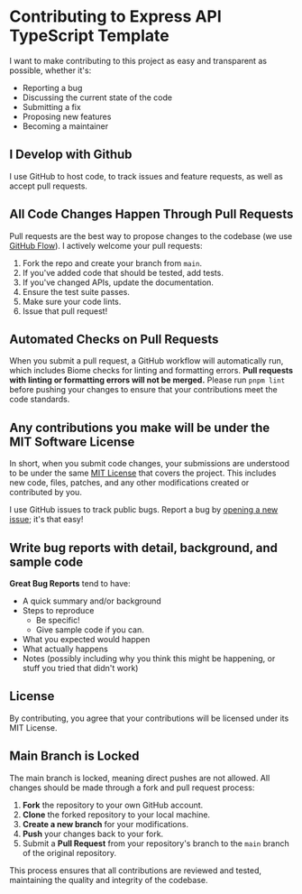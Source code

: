 # Contributing to Express API TypeScript Template

I want to make contributing to this project as easy and transparent as possible, whether it's:
- Reporting a bug
- Discussing the current state of the code
- Submitting a fix
- Proposing new features
- Becoming a maintainer

## I Develop with Github

I use GitHub to host code, to track issues and feature requests, as well as accept pull requests.

## All Code Changes Happen Through Pull Requests

Pull requests are the best way to propose changes to the codebase (we use [GitHub Flow](https://guides.github.com/introduction/flow/index.html)). I actively welcome your pull requests:

1. Fork the repo and create your branch from `main`.
2. If you've added code that should be tested, add tests.
3. If you've changed APIs, update the documentation.
4. Ensure the test suite passes.
5. Make sure your code lints.
6. Issue that pull request!

## Automated Checks on Pull Requests

When you submit a pull request, a GitHub workflow will automatically run, which includes Biome checks for linting and formatting errors. **Pull requests with linting or formatting errors will not be merged.** Please run `pnpm lint` before pushing your changes to ensure that your contributions meet the code standards.

## Any contributions you make will be under the MIT Software License

In short, when you submit code changes, your submissions are understood to be under the same [MIT License](https://opensource.org/licenses/MIT) that covers the project. This includes new code, files, patches, and any other modifications created or contributed by you.

I use GitHub issues to track public bugs. Report a bug by [opening a new issue](https://github.com/suparthghimire/Express-API-Typescript-Template/issues/new); it's that easy!

## Write bug reports with detail, background, and sample code

**Great Bug Reports** tend to have:

- A quick summary and/or background
- Steps to reproduce
  - Be specific!
  - Give sample code if you can.
- What you expected would happen
- What actually happens
- Notes (possibly including why you think this might be happening, or stuff you tried that didn't work)

## License

By contributing, you agree that your contributions will be licensed under its MIT License.

## Main Branch is Locked

The main branch is locked, meaning direct pushes are not allowed. All changes should be made through a fork and pull request process:

1. **Fork** the repository to your own GitHub account.
2. **Clone** the forked repository to your local machine.
3. **Create a new branch** for your modifications.
4. **Push** your changes back to your fork.
5. Submit a **Pull Request** from your repository's branch to the `main` branch of the original repository.

This process ensures that all contributions are reviewed and tested, maintaining the quality and integrity of the codebase.
